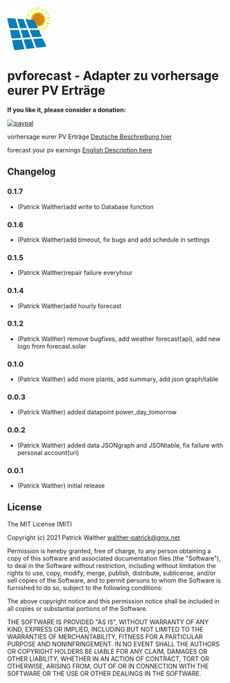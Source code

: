 ![Logo](docs/de/img/pvforecast.png)
# pvforecast - Adapter zu vorhersage eurer PV Erträge

**If you like it, please consider a donation:**

[![paypal](https://www.paypalobjects.com/en_US/i/btn/btn_donateCC_LG.gif)](https://www.paypal.com/cgi-bin/webscr?cmd=_s-xclick&hosted_button_id=UYB92ZVNEFNF6&source=url)

vorhersage eurer PV Erträge
[Deutsche Beschreibung hier](docs/de/pvforecast.md)

forecast your pv earnings
[English Description here](docs/en/pvforecast.md)


## Changelog
### 0.1.7
* (Patrick Walther)add write to Database function


### 0.1.6
* (Patrick Walther)add timeout, fix bugs and add schedule in settings

### 0.1.5
* (Patrick Walther)repair failure everyhour 

### 0.1.4
* (Patrick Walther)add hourly forecast

### 0.1.2
* (Patrick Walther) remove bugfixes, add weather forecast(api), add new logo from forecast.solar 

### 0.1.0
* (Patrick Walther) add  more plants, add summary, add json graph/table 

### 0.0.3
* (Patrick Walther) added datapoint power_day_tomorrow

### 0.0.2
* (Patrick Walther) added data JSONgraph and JSONtable, fix failure with personal account(url)

### 0.0.1
* (Patrick Walther) initial release

## License
The MIT License (MIT)

Copyright (c) 2021 Patrick Walther walther-patrick@gmx.net

Permission is hereby granted, free of charge, to any person obtaining a copy
of this software and associated documentation files (the "Software"), to deal
in the Software without restriction, including without limitation the rights
to use, copy, modify, merge, publish, distribute, sublicense, and/or sell
copies of the Software, and to permit persons to whom the Software is
furnished to do so, subject to the following conditions:

The above copyright notice and this permission notice shall be included in
all copies or substantial portions of the Software.

THE SOFTWARE IS PROVIDED "AS IS", WITHOUT WARRANTY OF ANY KIND, EXPRESS OR
IMPLIED, INCLUDING BUT NOT LIMITED TO THE WARRANTIES OF MERCHANTABILITY,
FITNESS FOR A PARTICULAR PURPOSE AND NONINFRINGEMENT. IN NO EVENT SHALL THE
AUTHORS OR COPYRIGHT HOLDERS BE LIABLE FOR ANY CLAIM, DAMAGES OR OTHER
LIABILITY, WHETHER IN AN ACTION OF CONTRACT, TORT OR OTHERWISE, ARISING FROM,
OUT OF OR IN CONNECTION WITH THE SOFTWARE OR THE USE OR OTHER DEALINGS IN
THE SOFTWARE.
